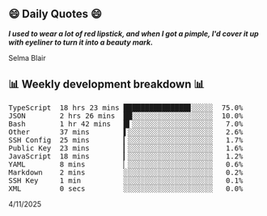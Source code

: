 ## 😄 Daily Quotes 😄

_**I used to wear a lot of red lipstick, and when I got a pimple, I'd cover it up with eyeliner to turn it into a beauty mark.**_

Selma Blair



## 📊 Weekly development breakdown 📊

<pre>TypeScript  18 hrs 23 mins ███████████████▊░░░░░  75.0%
JSON        2 hrs 26 mins  ██░░░░░░░░░░░░░░░░░░░  10.0%
Bash        1 hr 42 mins   █▍░░░░░░░░░░░░░░░░░░░   7.0%
Other       37 mins        ▌░░░░░░░░░░░░░░░░░░░░   2.6%
SSH Config  25 mins        ▎░░░░░░░░░░░░░░░░░░░░   1.7%
Public Key  23 mins        ▎░░░░░░░░░░░░░░░░░░░░   1.6%
JavaScript  18 mins        ▎░░░░░░░░░░░░░░░░░░░░   1.2%
YAML        8 mins         ▏░░░░░░░░░░░░░░░░░░░░   0.6%
Markdown    2 mins         ░░░░░░░░░░░░░░░░░░░░░   0.2%
SSH Key     1 min          ░░░░░░░░░░░░░░░░░░░░░   0.1%
XML         0 secs         ░░░░░░░░░░░░░░░░░░░░░   0.0%</pre>

4/11/2025